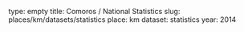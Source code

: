 type: empty
title: Comoros / National Statistics
slug: places/km/datasets/statistics
place: km
dataset: statistics
year: 2014

